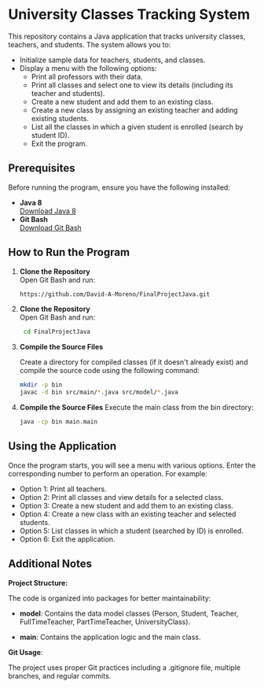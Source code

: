 # University Classes Tracking System

This repository contains a Java application that tracks university classes, teachers, and students. The system allows you to:
- Initialize sample data for teachers, students, and classes.
- Display a menu with the following options:
  - Print all professors with their data.
  - Print all classes and select one to view its details (including its teacher and students).
  - Create a new student and add them to an existing class.
  - Create a new class by assigning an existing teacher and adding existing students.
  - List all the classes in which a given student is enrolled (search by student ID).
  - Exit the program.

## Prerequisites
Before running the program, ensure you have the following installed:
- **Java 8**  
  [Download Java 8](https://www.oracle.com/java/technologies/javase/javase8-archive-downloads.html)
- **Git Bash**  
  [Download Git Bash](https://gitforwindows.org/)

## How to Run the Program

1. **Clone the Repository**  
   Open Git Bash and run:
   ```bash
   https://github.com/David-A-Moreno/FinalProjectJava.git

2. **Clone the Repository**  
   Open Git Bash and run:
   ```bash   
    cd FinalProjectJava

3. **Compile the Source Files** 
    
    Create a directory for compiled classes (if it doesn't already exist) and compile the source code using the following command:
    ```bash 
    mkdir -p bin
    javac -d bin src/main/*.java src/model/*.java

4. **Compile the Source Files**
    Execute the main class from the bin directory:
    ```bash 
    java -cp bin main.main

## Using the Application

Once the program starts, you will see a menu with various options. Enter the corresponding number to perform an operation. For example:

- Option 1: Print all teachers.
- Option 2: Print all classes and view details for a selected class.
- Option 3: Create a new student and add them to an existing class.
- Option 4: Create a new class with an existing teacher and selected students.
- Option 5: List classes in which a student (searched by ID) is enrolled.
- Option 6: Exit the application.

## Additional Notes

**Project Structure:**

The code is organized into packages for better maintainability:

- **model**: Contains the data model classes (Person, Student, Teacher, FullTimeTeacher, PartTimeTeacher, UniversityClass).

- **main**: Contains the application logic and the main class.

**Git Usage**:

The project uses proper Git practices including a .gitignore file, multiple branches, and regular commits.